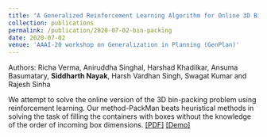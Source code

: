 ```yaml
---
title: "A Generalized Reinforcement Learning Algorithm for Online 3D Bin-Packing"
collection: publications
permalink: /publication/2020-07-02-bin-packing
date: 2020-07-02
venue: 'AAAI-20 workshop on Generalization in Planning (GenPlan)'
---
```

Authors: Richa Verma, Aniruddha Singhal, Harshad Khadilkar, Ansuma Basumatary, **Siddharth Nayak**, Harsh Vardhan Singh, Swagat Kumar and Rajesh Sinha

We attempt to solve the online version of the 3D bin-packing problem using reinforcement learning. Our method-PackMan beats heuristical methods in solving the task of filling the containers with boxes without the knowledge of the order of incoming box dimensions. [[PDF]](http://academicpages.github.io/files/paper2.pdf)  [[Demo]](https://drive.google.com/file/d/1vsZ5iZTnsQI76zvZ6CLopwNTYL6vDvG_/view?usp=sharing)

<!-- Recommended citation: Your Namesdas, You. (2010). "Paper Title Number 2." <i>Journal 1</i>. 1(2). -->